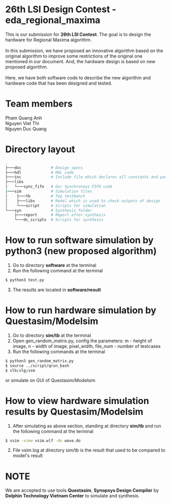 # 26th LSI Design Contest - eda_regional_maxima
This is our submission for **26th LSI Contest**. The goal is to design the hardware for Regional Maxima algorithm. </br> </br>
In this submission, we have proposed an innovative algorithm based on the original algorithm to improve some restrictions of the original one mentioned in our document. And, the hardware design is based on new proposed algorithm. </br> </br>
Here, we have both software code to describe the new algorithm and hardware code that has been designed and tested.

# Team members
Pham Quang Anh </br>
Nguyen Viet Thi </br>
Nguyen Duc Quang

# Directory layout
```bash
.
├───doc             # Design specs
├───hdl             # HDL code
├───inc             # Include file which declares all constants and parameters
├───libs
│   └───sync_fifo   # Our Synchronous FIFO code
|───sim             # Simulation files
│    ├───tb         # Top testbench
│    ├───libs       # Model which is used to check outputs of design
│    └───script     # Scripts for simulation
└───syn             # Synthesis folder
    ├───report      # Report after synthesis
    └───dc_scripts  # Scripts for synthesis
```

# How to run software simulation by python3 (new proposed algorithm)
1. Go to directory **software** at the terminal
2. Run the following command at the terminal

```sh
$ python3 test.py
```

3. The results are located in **software/result**

# How to run hardware simulation by Questasim/Modelsim
1. Go to directory **sim/tb** at the terminal
2. Open gen_random_matrix.py, config the parameters: m - height of image, n - width of image, pixel_width, file_num - number of testcases
3. Run the following commands at the terminal

```sh 
$ python3 gen_random_matrix.py
$ source ../script/qrun_bash
$ vlb;vlg;vsm
```

or simulate on GUI of Questasim/Modelsim

# How to view hardware simulation results by Questasim/Modelsim
1. After simulating as above section, standing at directory **sim/tb** and run the following command at the terminal

```sh
$ vsim -view vsim.wlf -do wave.do
```

2. File vsim.log at directory sim/tb is the result that used to be compared to model's result

# **NOTE**
We are accepted to use tools **Questasim**, **Synopsys Design Compiler** by **Dolphin Technology Vietnam Center** to simulate and synthesis.
